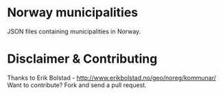 Norway municipalities
=====================

JSON files containing municipalities in Norway. 

Disclaimer & Contributing
========================
Thanks to Erik Bolstad - http://www.erikbolstad.no/geo/noreg/kommunar/
Want to contribute? Fork and send a pull request. 
